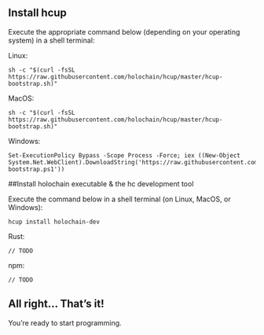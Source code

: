 ## Install hcup

Execute the appropriate command below (depending on your operating system) in a shell terminal:

Linux:
```shell
sh -c "$(curl -fsSL https://raw.githubusercontent.com/holochain/hcup/master/hcup-bootstrap.sh)"
```

MacOS:
```shell
sh -c "$(curl -fsSL https://raw.githubusercontent.com/holochain/hcup/master/hcup-bootstrap.sh)"
```

Windows:
```shell
Set-ExecutionPolicy Bypass -Scope Process -Force; iex ((New-Object System.Net.WebClient).DownloadString('https://raw.githubusercontent.com/holochain/hcup/master/hcup-bootstrap.ps1'))
```

##Install holochain executable & the hc development tool

Execute the command below in a shell terminal (on Linux, MacOS, or Windows):
```shell
hcup install holochain-dev
```

Rust:
```shell
// TODO
```

npm:
```shell
// TODO
```

## All right… That’s it!

You’re ready to start programming.